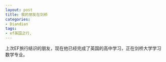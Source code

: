 ```yaml
---
layout: post
title: 我的朋友在剑桥
categories:
- Diandian
tags:
- ef英国之行, 
---
```

上次EF旅行结识的朋友，现在他已经完成了英国的高中学习，正在剑桥大学学习数学专业。